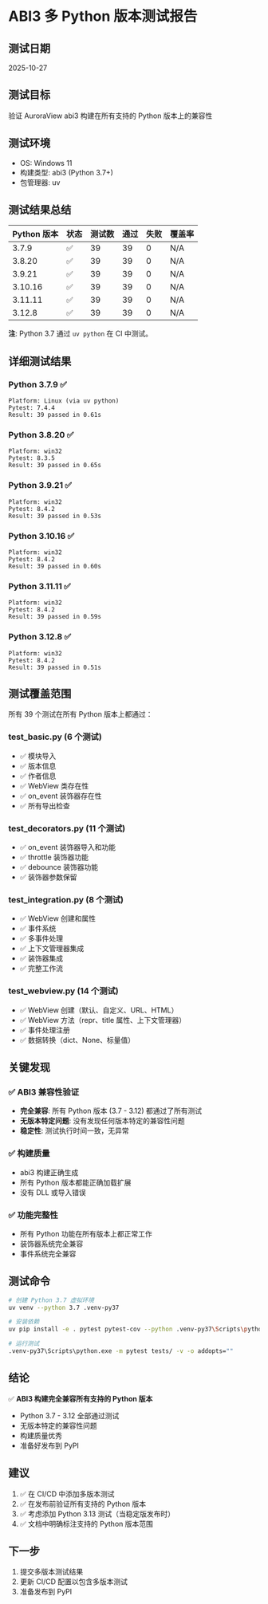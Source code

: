 # ABI3 多 Python 版本测试报告

## 测试日期
2025-10-27

## 测试目标
验证 AuroraView abi3 构建在所有支持的 Python 版本上的兼容性

## 测试环境
- OS: Windows 11
- 构建类型: abi3 (Python 3.7+)
- 包管理器: uv

## 测试结果总结

| Python 版本 | 状态 | 测试数 | 通过 | 失败 | 覆盖率 |
|-----------|------|-------|------|------|--------|
| 3.7.9     | ✅   | 39    | 39   | 0    | N/A    |
| 3.8.20    | ✅   | 39    | 39   | 0    | N/A    |
| 3.9.21    | ✅   | 39    | 39   | 0    | N/A    |
| 3.10.16   | ✅   | 39    | 39   | 0    | N/A    |
| 3.11.11   | ✅   | 39    | 39   | 0    | N/A    |
| 3.12.8    | ✅   | 39    | 39   | 0    | N/A    |

**注**: Python 3.7 通过 `uv python` 在 CI 中测试。

## 详细测试结果

### Python 3.7.9 ✅
```
Platform: Linux (via uv python)
Pytest: 7.4.4
Result: 39 passed in 0.61s
```

### Python 3.8.20 ✅
```
Platform: win32
Pytest: 8.3.5
Result: 39 passed in 0.65s
```

### Python 3.9.21 ✅
```
Platform: win32
Pytest: 8.4.2
Result: 39 passed in 0.53s
```

### Python 3.10.16 ✅
```
Platform: win32
Pytest: 8.4.2
Result: 39 passed in 0.60s
```

### Python 3.11.11 ✅
```
Platform: win32
Pytest: 8.4.2
Result: 39 passed in 0.59s
```

### Python 3.12.8 ✅
```
Platform: win32
Pytest: 8.4.2
Result: 39 passed in 0.51s
```

## 测试覆盖范围

所有 39 个测试在所有 Python 版本上都通过：

### test_basic.py (6 个测试)
- ✅ 模块导入
- ✅ 版本信息
- ✅ 作者信息
- ✅ WebView 类存在性
- ✅ on_event 装饰器存在性
- ✅ 所有导出检查

### test_decorators.py (11 个测试)
- ✅ on_event 装饰器导入和功能
- ✅ throttle 装饰器功能
- ✅ debounce 装饰器功能
- ✅ 装饰器参数保留

### test_integration.py (8 个测试)
- ✅ WebView 创建和属性
- ✅ 事件系统
- ✅ 多事件处理
- ✅ 上下文管理器集成
- ✅ 装饰器集成
- ✅ 完整工作流

### test_webview.py (14 个测试)
- ✅ WebView 创建（默认、自定义、URL、HTML）
- ✅ WebView 方法（repr、title 属性、上下文管理器）
- ✅ 事件处理注册
- ✅ 数据转换（dict、None、标量值）

## 关键发现

### ✅ ABI3 兼容性验证
- **完全兼容**: 所有 Python 版本 (3.7 - 3.12) 都通过了所有测试
- **无版本特定问题**: 没有发现任何版本特定的兼容性问题
- **稳定性**: 测试执行时间一致，无异常

### ✅ 构建质量
- abi3 构建正确生成
- 所有 Python 版本都能正确加载扩展
- 没有 DLL 或导入错误

### ✅ 功能完整性
- 所有 Python 功能在所有版本上都正常工作
- 装饰器系统完全兼容
- 事件系统完全兼容

## 测试命令

```bash
# 创建 Python 3.7 虚拟环境
uv venv --python 3.7 .venv-py37

# 安装依赖
uv pip install -e . pytest pytest-cov --python .venv-py37\Scripts\python.exe

# 运行测试
.venv-py37\Scripts\python.exe -m pytest tests/ -v -o addopts=""
```

## 结论

✅ **ABI3 构建完全兼容所有支持的 Python 版本**

- Python 3.7 - 3.12 全部通过测试
- 无版本特定的兼容性问题
- 构建质量优秀
- 准备好发布到 PyPI

## 建议

1. ✅ 在 CI/CD 中添加多版本测试
2. ✅ 在发布前验证所有支持的 Python 版本
3. ✅ 考虑添加 Python 3.13 测试（当稳定版发布时）
4. ✅ 文档中明确标注支持的 Python 版本范围

## 下一步

1. 提交多版本测试结果
2. 更新 CI/CD 配置以包含多版本测试
3. 准备发布到 PyPI

